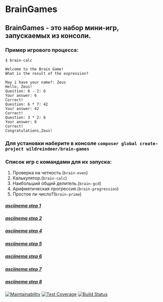 # BrainGames
## BrainGames - это набор мини-игр, запускаемых из консоли.
### Пример игрового процесса:
    $ brain-calc
    
    Welcome to the Brain Game!
    What is the result of the expression?

    May i have your name?: Zeus
    Hello, Zeus!
    Question: 8 - 2: 6
    Your answer: 6
    Correct!
    Question: 6 * 7: 42
    Your answer: 42
    Correct!
    Question: 3 * 2: 6
    Your answer: 6
    Correct!
    Congratulations,Zeus!

### Для установки наберите в консоле `composer global create-project wildreindeer/brain-games`
### Список игр c командами для их запуска:
1. Проверка на четность.(`brain-even`)
2. Калькулятор.(`brain-calc`)
3. Наибольший общий делитель.(`brain-gcd`)
4. Арифметическая прогрессия.(`brain-progression`)
5. Простое ли число?(`brain-prime`)
##### [asciinema step 1](https://asciinema.org/a/C3bFpU4otjyMbvWx6QptgLiz9)
##### [asciinema step 2](https://asciinema.org/a/Y6vYAKqoijw89OccJuHJ7iyIQ)
##### [asciinema step 4](https://asciinema.org/a/4zLDw1RtYPoFXNaAR82D20I3a)
##### [asciinema step 5](https://asciinema.org/a/rhiqtmXjQNPYaz2JJyuGZpYEo)
##### [asciinema step 6](https://asciinema.org/a/lbsl10Tx0yRN9FMz2eKZkk4g2)
##### [asciinema step 7](https://asciinema.org/a/3t2ynxwaa4Ggukh55Bw7N7Q55)
##### [asciinema step 8](https://asciinema.org/a/a9MsCCbsYvtiaEoeUfTdlBOnK)
[![Maintainability](https://api.codeclimate.com/v1/badges/e14fe8f06e24b95c46c2/maintainability)](https://codeclimate.com/github/WildReindeer/project-lvl1-s470/maintainability)
[![Test Coverage](https://api.codeclimate.com/v1/badges/e14fe8f06e24b95c46c2/test_coverage)](https://codeclimate.com/github/WildReindeer/project-lvl1-s470/test_coverage)
[![Build Status](https://travis-ci.org/WildReindeer/project-lvl1-s470.svg?branch=master)](https://travis-ci.org/WildReindeer/project-lvl1-s470)